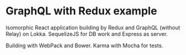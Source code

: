# GraphQL with Redux example

Isomorphic React application building by Redux and GraphQL (without Relay) on Lokka.
SequelizeJS for DB work and Express as server.

Building with WebPack and Bower. Karma with Mocha for tests.
